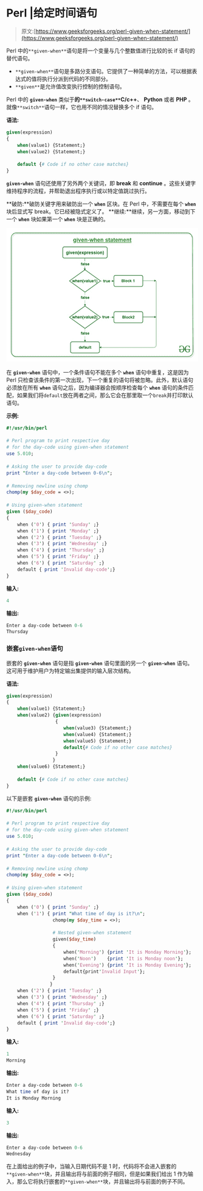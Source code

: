 # Perl |给定时间语句

> 原文:[https://www.geeksforgeeks.org/perl-given-when-statement/](https://www.geeksforgeeks.org/perl-given-when-statement/)

Perl 中的`**given-when**`语句是将一个变量与几个整数值进行比较的长 if 语句的替代语句。

*   `**given-when**`语句是多路分支语句。它提供了一种简单的方法，可以根据表达式的值将执行分派到代码的不同部分。
*   `**given**`是允许值改变执行控制的控制语句。

Perl 中的 **`given-when`** 类似于**的`**switch-case**`C/c++**、 **Python** 或者 **PHP** 。就像`**switch**`语句一样，它也用不同的情况替换多个 if 语句。

**语法:**

```perl
given(expression)
{
    when(value1) {Statement;}
    when(value2) {Statement;}

    default {# Code if no other case matches}
}

```

**`given-when`** 语句还使用了另外两个关键词，即 **break** 和 **continue** 。这些关键字维持程序的流程，并帮助退出程序执行或以特定值跳过执行。

**破防:**破防关键字用来破防出一个 **`when`** 区块。在 Perl 中，不需要在每个 **`when`** 块后显式写 break。它已经被隐式定义了。
**继续:**继续，另一方面，移动到下一个 **`when`** 块如果第一个 **`when`** 块是正确的。

![](img/391083161dfb91a9d118f6fde8070270.png)

在 **`given-when`** 语句中，一个条件语句不能在多个 **`when`** 语句中重复，这是因为 Perl 只检查该条件的第一次出现，下一个重复的语句将被忽略。此外，默认语句必须放在所有 **`when`** 语句之后，因为编译器会按顺序检查每个 **`when`** 语句的条件匹配，如果我们将`default`放在两者之间，那么它会在那里取一个`break`并打印默认语句。

**示例:**

```perl
#!/usr/bin/perl

# Perl program to print respective day
# for the day-code using given-when statement
use 5.010;

# Asking the user to provide day-code
print "Enter a day-code between 0-6\n";  

# Removing newline using chomp
chomp(my $day_code = <>);  

# Using given-when statement
given ($day_code) 
{  
    when ('0') { print 'Sunday' ;}  
    when ('1') { print 'Monday' ;}  
    when ('2') { print 'Tuesday' ;}  
    when ('3') { print 'Wednesday' ;} 
    when ('4') { print 'Thursday' ;}  
    when ('5') { print 'Friday' ;} 
    when ('6') { print 'Saturday' ;}
    default { print 'Invalid day-code';}  
}  
```

**输入:**

```perl
4
```

**输出:**

```perl
Enter a day-code between 0-6
Thursday

```

### 嵌套`given-when`语句

嵌套的 **`given-when`** 语句是指 **`given-when`** 语句里面的另一个 **`given-when`** 语句。这可用于维护用户为特定输出集提供的输入层次结构。

**语法:**

```perl
given(expression)
{
    when(value1) {Statement;}
    when(value2) {given(expression)
                  {
                     when(value3) {Statement;}   
                     when(value4) {Statement;}   
                     when(value5) {Statement;} 
                     default{# Code if no other case matches}
                  }
                 }
    when(value6) {Statement;}

    default {# Code if no other case matches}
}

```

以下是嵌套 **`given-when`** 语句的示例:

```perl
#!/usr/bin/perl

# Perl program to print respective day
# for the day-code using given-when statement
use 5.010;

# Asking the user to provide day-code
print "Enter a day-code between 0-6\n";  

# Removing newline using chomp
chomp(my $day_code = <>);  

# Using given-when statement
given ($day_code) 
{  
    when ('0') { print 'Sunday' ;}  
    when ('1') { print "What time of day is it?\n";
                 chomp(my $day_time = <>);

                 # Nested given-when statement
                 given($day_time)
                 {
                     when('Morning') {print 'It is Monday Morning'};
                     when('Noon')    {print 'It is Monday noon'};
                     when('Evening') {print 'It is Monday Evening'};
                     default{print'Invalid Input'};
                 }
                }  
    when ('2') { print 'Tuesday' ;}  
    when ('3') { print 'Wednesday' ;} 
    when ('4') { print 'Thursday' ;}  
    when ('5') { print 'Friday' ;} 
    when ('6') { print 'Saturday' ;}
    default { print 'Invalid day-code';}  
}  
```

**输入:**

```perl
1
Morning
```

**输出:**

```perl
Enter a day-code between 0-6
What time of day is it?
It is Monday Morning

```

**输入:**

```perl
3
```

**输出:**

```perl
Enter a day-code between 0-6
Wednesday

```

在上面给出的例子中，当输入日期代码不是 1 时，代码将不会进入嵌套的`**given-when**`块，并且输出将与前面的例子相同，但是如果我们给出 1 作为输入，那么它将执行嵌套的`**given-when**`块，并且输出将与前面的例子不同。